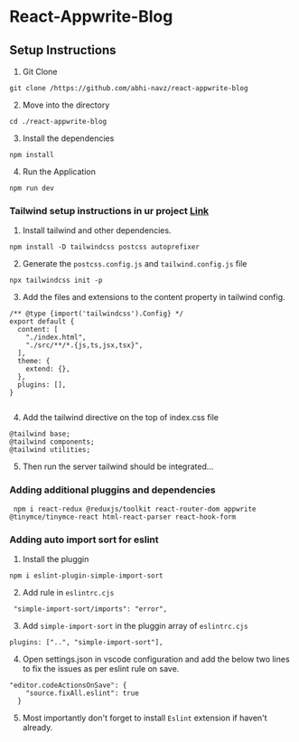 # React-Appwrite-Blog

## Setup Instructions

1. Git Clone

```
git clone /https://github.com/abhi-navz/react-appwrite-blog
```

2. Move into the directory

```
cd ./react-appwrite-blog
```

3. Install the dependencies

```
npm install
```

4. Run the Application

```
npm run dev
```
### Tailwind setup instructions in ur project [Link](https://tailwindcss.com/docs/guides/vite)

1. Install tailwind and other dependencies.

```
npm install -D tailwindcss postcss autoprefixer
```

2. Generate the `postcss.config.js` and `tailwind.config.js` file

```
npx tailwindcss init -p
```

3. Add the files and extensions to the content property in tailwind config.

```
/** @type {import('tailwindcss').Config} */
export default {
  content: [
    "./index.html",
    "./src/**/*.{js,ts,jsx,tsx}",
  ],
  theme: {
    extend: {},
  },
  plugins: [],
}


```

4. Add the tailwind directive on the top of index.css file

```
@tailwind base;
@tailwind components;
@tailwind utilities;
```

5. Then run the server tailwind should be integrated...

### Adding additional pluggins and dependencies
```
 npm i react-redux @reduxjs/toolkit react-router-dom appwrite @tinymce/tinymce-react html-react-parser react-hook-form
```
### Adding auto import sort for eslint

1. Install the pluggin

```
npm i eslint-plugin-simple-import-sort
```

2. Add rule in `eslintrc.cjs`

```
 "simple-import-sort/imports": "error",
```

3. Add `simple-import-sort` in the pluggin array of `eslintrc.cjs`

```
plugins: ["..", "simple-import-sort"],
```

4. Open settings.json in vscode configuration and add the below two lines to fix the issues as per eslint rule on save.

```
"editor.codeActionsOnSave": {
    "source.fixAll.eslint": true
  }
```

5. Most importantly don't forget to install `Eslint` extension if haven't already.